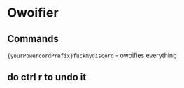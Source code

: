 # Owoifier

## Commands
`{yourPowercordPrefix}fuckmydiscord` - owoifies everything

## do ctrl r to undo it
